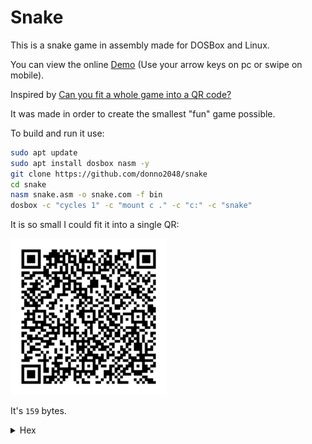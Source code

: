 # Snake

This is a snake game in assembly made for DOSBox and Linux.

You can view the online [Demo](https://donno2048.github.io/snake/) (Use your arrow keys on pc or swipe on mobile).

Inspired by [Can you fit a whole game into a QR code?](https://youtu.be/ExwqNreocpg)

It was made in order to create the smallest "fun" game possible.

To build and run it use:

```sh
sudo apt update
sudo apt install dosbox nasm -y
git clone https://github.com/donno2048/snake
cd snake
nasm snake.asm -o snake.com -f bin
dosbox -c "cycles 1" -c "mount c ." -c "c:" -c "snake"
```

It is so small I could fit it into a single QR:

<img src="./snake.png" width="250"/>

It's `159` bytes.

<details>
  <summary>Hex</summary>
  <br/>
    
```
50506800b8071f17b003cd10bfd0076a065de86d00e460240fbba
0003c087e02b304c0e8023c027402f7db29df26803d0974cd8d01
31f8c0e0023cf0750081ff9c0f7fbc83ff007cb726803d070f94c
4b009aa4f6006551e0759418db6a0008d7c02fdf3a4fc07615789
3ea00008e475098bbea000b020aaeb054545e803005feb9360b9f
ffff7f181e2fc0f81fa9c0f7ff1525f26803d0974e9b007aa61c3
```
</details>

